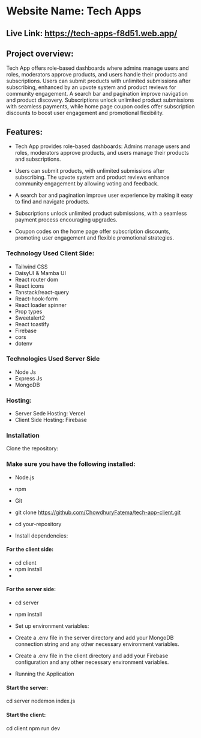 # Website Name: Tech Apps 

## Live Link: https://tech-apps-f8d51.web.app/

## Project overview: 
Tech App offers role-based dashboards where admins manage users and roles, moderators approve products, and users handle their products and subscriptions. Users can submit products with unlimited submissions after subscribing, enhanced by an upvote system and product reviews for community engagement. A search bar and pagination improve navigation and product discovery. Subscriptions unlock unlimited product submissions with seamless payments, while home page coupon codes offer subscription discounts to boost user engagement and promotional flexibility.

## Features:

- Tech App provides role-based dashboards: Admins manage users and roles, moderators approve products, and users manage their products and subscriptions.

- Users can submit products, with unlimited submissions after subscribing. The upvote system and product reviews enhance community engagement by allowing voting and feedback.

- A search bar and pagination improve user experience by making it easy to find and navigate products.

- Subscriptions unlock unlimited product submissions, with a seamless payment process encouraging upgrades.

- Coupon codes on the home page offer subscription discounts, promoting user engagement and flexible promotional strategies.

 ### Technology Used Client Side:
- Tailwind CSS
- DaisyUI & Mamba UI
- React router dom
- React icons
- Tanstack/react-query
- React-hook-form
- React loader spinner
- Prop types
- Sweetalert2
- React toastify
- Firebase
- cors
- dotenv

### Technologies Used Server Side
- Node Js
- Express Js
- MongoDB

### Hosting: 
- Server Sede Hosting: Vercel
- Client Side Hosting: Firebase

### Installation
Clone the repository:

### Make sure you have the following installed:
- Node.js
- npm
- Git

- git clone https://github.com/ChowdhuryFatema/tech-app-client.git
- cd your-repository
- Install dependencies:

#### For the client side:
- cd client
- npm install
- 
#### For the server side:
- cd server
- npm install
- Set up environment variables:

- Create a .env file in the server directory and add your MongoDB connection string and any other necessary environment variables.
- Create a .env file in the client directory and add your Firebase configuration and any other necessary environment variables.
- Running the Application

#### Start the server:
cd server
nodemon index.js

#### Start the client:
cd client
npm run dev








